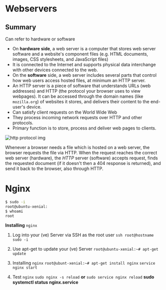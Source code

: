 # Webservers

## Summary 
Can refer to hardware or software 
- On **hardware side**, a web server is a computer that stores web server software and a website's component files (e.g. HTML documents, images, CSS stylesheets, and JavaScript files)
- It is connected to the Internet and supports physical data interchange with other devices connected to the web.
- On the **software** side, a web server includes several parts that control how web users access hosted files, at minimum an HTTP server.
- An HTTP server is a piece of software that understands URLs (web addresses) and HTTP (the protocol your browser uses to view webpages). It can be accessed through the domain names (like `mozilla.org`) of websites it stores, and delivers their content to the end-user's device. 
- Can satisfy client requests on the World Wide Web
- They process incoming network requests over HTTP and other protocols.
- Primary function is to store, process and deliver web pages to clients. 

<img src='https://mdn.mozillademos.org/files/8659/web-server.svg' alt='http protocol img'>

Whenever a browser needs a file which is hosted on a web server, the browser requests the file via HTTP. When the request reaches the correct web server (hardware), the *HTTP* server (software) accepts request, finds the requested document (if it doesn't then a 404 response is returned), and send it back to the browser, also through HTTP.

# Nginx
```bash
$ sudo -i
root@ubuntu-xenial:
$ whoami
root
```

**Installing** `nginx`
1. Log into your (ve) Server via SSH as the root user
`ssh root@hostname`
`sudo -i`

2. Use apt-get to update your (ve) Server
`root@ubuntu-xenial:~# apt-get update`

3. Installing `nginx`
`root@ubunt-xenial:~# apt-get install nginx`
`service nginx start`

4. Test `nginx`
`sudo nginx -s reload`
**or**
`sudo service nginx reload`
**sudo systemctl status nginx.service**

